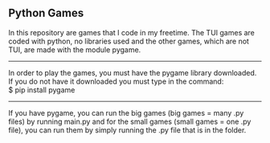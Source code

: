 ## Python Games  
In this repository are games that I code in my freetime. The TUI games are coded with python, no libraries used and the other games, which are not TUI, are made with the module pygame.<br>
***
In order to play the games, you must have the pygame library downloaded. If you do not have it downloaded you must type in the command:<br>
$ pip install pygame<br>
***
If you have pygame, you can run the big games (big games = many .py files) by running main.py and for the small games (small games = one .py file), you can run them by simply running the .py file that is in the folder. 


